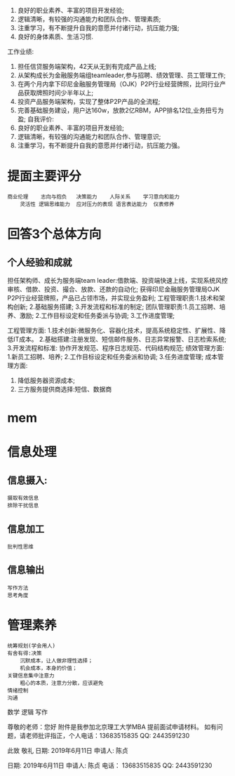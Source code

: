 1. 良好的职业素养、丰富的项目开发经验;
2. 逻辑清晰，有较强的沟通能力和团队合作、管理素质;
3. 注重学习，有不断提升自我的意愿并付诸行动，抗压能力强;
4. 良好的身体素质、生活习惯.

工作业绩:
1. 担任信贷服务端架构，42天从无到有完成产品上线;
2. 从架构成长为金融服务端组teamleader,参与招聘、绩效管理、员工管理工作;
3. 在两个月内拿下印尼金融服务管理局（OJK）P2P行业经营牌照，比同行业产品获取牌照时间少半年以上;
3. 投资产品服务端架构，实现了整体P2P产品的全流程;
4. 完善基础服务建设，用户达160w，放款2亿RBM，APP排名12位,业务扭亏为盈;
自我评价:
1. 良好的职业素养、丰富的项目开发经验;
2. 逻辑清晰，有较强的沟通能力和团队合作、管理意识;
3. 注重学习，有不断提升自我的意愿并付诸行动，抗压能力强。



# 提面主要评分
 	商业伦理	志向与抱负	决策能力	人际关系	学习意向和能力
 		灵活性	逻辑思维能力	应对压力的表现	语言表达能力	仪表修养

# 回答3个总体方向

## 个人经验和成就
担任架构师、成长为服务端team leader:借款端、投资端快速上线，实现系统风控审核、借款、投资、撮合、放款、还款的自动化;
获得印尼金融服务管理局OJK P2P行业经营牌照，产品已占领市场，并实现业务盈利;
工程管理职责:1.技术和架构创新; 2.基础服务搭建; 3.开发流程和标准的制定;
团队管理职责:1.员工招聘、培养、激励; 2.工作目标设定和任务委派与协调; 3.工作进度管理;

工程管理方面:
1.技术创新:微服务化、容器化技术，提高系统稳定性、扩展性、降低IT成本。
2.基础搭建:注册发现、短信邮件服务、日志异常报警、日志检索系统;
3.开发流程和标准: 协作开发规范、程序日志规范、代码结构规范;
绩效管理方面:
1.新员工招聘、培养;
2.工作目标设定和任务委派和协调;
3.任务进度管理;
成本管理方面:
1. 降低服务器资源成本;
2. 三方服务提供商选择:短信、数据商


# mem

# 信息处理

## 信息摄入:
	摄取有效信息
	排除干扰信息
## 信息加工
	批判性思维
## 信息输出
	写作方法
	思考角度


# 管理素养
	统筹规划(学会用人)
	有舍有得:决策
		沉默成本，让人做非理性选择；
		机会成本，本身的价值；
	关键信息集中注意力
		粗心的本质，注意力分散，应该避免
	情绪控制
	沟通



数学
逻辑
写作



尊敬的老师：您好
	附件是我参加北京理工大学MBA 提前面试申请材料。
如有问题，请老师批评指正，个人电话：13683515835   QQ:    2443591230

此致
敬礼
日期:     2019年6月11日
申请人: 陈贞

日期:   2019年6月11日
申请人: 陈贞
电话：  13683515835
QQ:    2443591230



